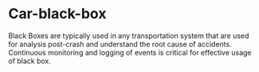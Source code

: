 # Car-black-box
Black Boxes are typically used in any transportation system that are used for analysis post-crash and understand the root cause of accidents.   Continuous monitoring and logging of events is critical  for effective usage of black box. 
